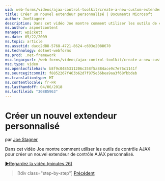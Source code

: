 ```yaml
---
uid: web-forms/videos/ajax-control-toolkit/create-a-new-custom-extender
title: Créer un nouvel extendeur personnalisé | Documents Microsoft
author: JoeStagner
description: Dans cet vidéo Joe montre comment utiliser les outils de contrôle AJAX pour créer un nouvel extendeur de contrôle AJAX personnalisé.
ms.author: aspnetcontent
manager: wpickett
ms.date: 05/22/2009
ms.topic: article
ms.assetid: dacc2d88-5768-4721-8624-c603e2088670
ms.technology: dotnet-webforms
ms.prod: .net-framework
msc.legacyurl: /web-forms/videos/ajax-control-toolkit/create-a-new-custom-extender
msc.type: video
ms.openlocfilehash: b8f9c0485311206c358f5a884ace9c7e76c1141f
ms.sourcegitcommit: f8852267f463b62d7f975e56bea9aa3f68fbbdeb
ms.translationtype: MT
ms.contentlocale: fr-FR
ms.lasthandoff: 04/06/2018
ms.locfileid: "30885963"
---
```

<a name="create-a-new-custom-extender"></a>Créer un nouvel extendeur personnalisé
====================
par [Joe Stagner](https://github.com/JoeStagner)

Dans cet vidéo Joe montre comment utiliser les outils de contrôle AJAX pour créer un nouvel extendeur de contrôle AJAX personnalisé.

[&#9654;Regardez la vidéo (minutes 26)](https://channel9.msdn.com/Blogs/ASP-NET-Site-Videos/create-a-new-custom-extender)

> [!div class="step-by-step"]
> [Précédent](editor-control-custom.md)

